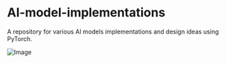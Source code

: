 # AI-model-implementations

A repository for various AI models implementations and design ideas using PyTorch.

![Image](https://github.com/user-attachments/assets/a165cd9d-7c3c-42c8-b62e-a433ecde1d2c)
